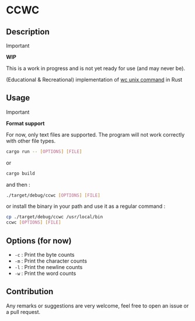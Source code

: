 # CCWC

## Description

> [!IMPORTANT]  
> **WIP**
>
> This is a work in progress and is not yet ready for use (and may never be).

(Educational & Recreational) implementation of [wc unix command](https://fr.wikipedia.org/wiki/Wc_(Unix)) in Rust

## Usage

> [!IMPORTANT]
> **Format support**
> 
> For now, only text files are supported. The program will not work correctly with other file types.

```bash
cargo run -- [OPTIONS] [FILE]
```

or

```bash
cargo build
```

and then :

```bash
./target/debug/ccwc [OPTIONS] [FILE]
```

or install the binary in your path and use it as a regular command :

```bash
cp ./target/debug/ccwc /usr/local/bin
ccwc [OPTIONS] [FILE]
```

## Options (for now)

- `-c` : Print the byte counts
- `-m` : Print the character counts
- `-l` : Print the newline counts
- `-w` : Print the word counts

## Contribution

Any remarks or suggestions are very welcome, feel free to open an issue or a pull request.